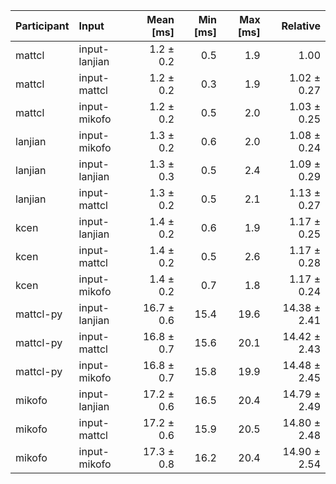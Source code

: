 | Participant | Input | Mean [ms] | Min [ms] | Max [ms] | Relative |
|:---|:---|---:|---:|---:|---:|
| mattcl | input-lanjian | 1.2 ± 0.2 | 0.5 | 1.9 | 1.00 |
| mattcl | input-mattcl | 1.2 ± 0.2 | 0.3 | 1.9 | 1.02 ± 0.27 |
| mattcl | input-mikofo | 1.2 ± 0.2 | 0.5 | 2.0 | 1.03 ± 0.25 |
| lanjian | input-mikofo | 1.3 ± 0.2 | 0.6 | 2.0 | 1.08 ± 0.24 |
| lanjian | input-lanjian | 1.3 ± 0.3 | 0.5 | 2.4 | 1.09 ± 0.29 |
| lanjian | input-mattcl | 1.3 ± 0.2 | 0.5 | 2.1 | 1.13 ± 0.27 |
| kcen | input-lanjian | 1.4 ± 0.2 | 0.6 | 1.9 | 1.17 ± 0.25 |
| kcen | input-mattcl | 1.4 ± 0.2 | 0.5 | 2.6 | 1.17 ± 0.28 |
| kcen | input-mikofo | 1.4 ± 0.2 | 0.7 | 1.8 | 1.17 ± 0.24 |
| mattcl-py | input-lanjian | 16.7 ± 0.6 | 15.4 | 19.6 | 14.38 ± 2.41 |
| mattcl-py | input-mattcl | 16.8 ± 0.7 | 15.6 | 20.1 | 14.42 ± 2.43 |
| mattcl-py | input-mikofo | 16.8 ± 0.7 | 15.8 | 19.9 | 14.48 ± 2.45 |
| mikofo | input-lanjian | 17.2 ± 0.6 | 16.5 | 20.4 | 14.79 ± 2.49 |
| mikofo | input-mattcl | 17.2 ± 0.6 | 15.9 | 20.5 | 14.80 ± 2.48 |
| mikofo | input-mikofo | 17.3 ± 0.8 | 16.2 | 20.4 | 14.90 ± 2.54 |
